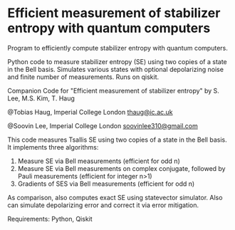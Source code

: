 # Efficient measurement of stabilizer entropy with quantum computers
Program to efficiently compute stabilizer entropy with quantum computers. 

Python code to measure stabilizer entropy (SE) using two copies of a state in the Bell basis. Simulates various states with optional depolarizing noise and finite number of measurements. Runs on qiskit.

Companion Code for "Efficient measurement of stabilizer entropy" by S. Lee, M.S. Kim, T. Haug

@Tobias Haug, Imperial College London thaug@ic.ac.uk

@Soovin Lee, Imperial College London soovinlee310@gmail.com

This code measures Tsallis SE using two copies of a state in the Bell basis. It implements three algorithms:

1. Measure SE via Bell measurements (efficient for odd n)
2. Measure SE via Bell measurements on complex conjugate, followed by Pauli measurements (efficient for integer n>1)
3. Gradients of SES via Bell measurements (efficient for odd n)

As comparison, also computes exact SE using statevector simulator. Also can simulate depolarizing error and correct it via error mitigation.

Requirements: Python, Qiskit

